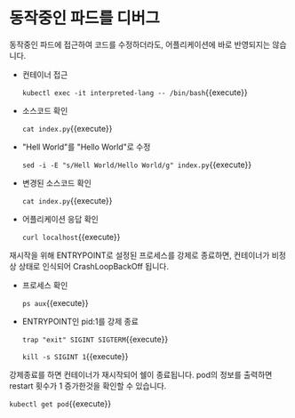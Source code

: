 # 동작중인 파드를 디버그

동작중인 파드에 접근하여 코드를 수정하더라도, 어플리케이션에 바로 반영되지는 않습니다.

- 컨테이너 접근

  `kubectl exec -it interpreted-lang -- /bin/bash`{{execute}}

- 소스코드 확인

  `cat index.py`{{execute}}

- "Hell World"를 "Hello World"로 수정

  `sed -i -E "s/Hell World/Hello World/g" index.py`{{execute}}

- 변경된 소스코드 확인

  `cat index.py`{{execute}}

- 어플리케이션 응답 확인

  `curl localhost`{{execute}}

재시작을 위해 ENTRYPOINT로 설정된 프로세스를 강제로 종료하면, 컨테이너가 비정상 상태로 인식되어 CrashLoopBackOff 됩니다.

- 프로세스 확인

  `ps aux`{{execute}}

- ENTRYPOINT인 pid:1를 강제 종료

  `trap "exit" SIGINT SIGTERM`{{execute}}

  `kill -s SIGINT 1`{{execute}}

강제종료를 하면 컨테이너가 재시작되어 쉘이 종료됩니다.
pod의 정보를 출력하면 restart 횟수가 1 증가한것을 확인할 수 있습니다.

`kubectl get pod`{{execute}}
